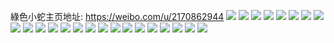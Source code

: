綠色小蛇主页地址: https://weibo.com/u/2170862944 
![](https://wx4.sinaimg.cn/mw2000/8164bd60gy1h9e48b37ofj21o0280x6p.jpg) 
![](https://wx4.sinaimg.cn/mw2000/8164bd60gy1h9e48cc1gxj21o0280qv5.jpg) 
![](https://wx4.sinaimg.cn/mw2000/8164bd60gy1h9e4880kpyj21o0280u0x.jpg) 
![](https://wx4.sinaimg.cn/mw2000/8164bd60gy1h9e489el45j21mt26hb2a.jpg) 
![](https://wx4.sinaimg.cn/mw2000/8164bd60gy1h9clln7xp9j20wi1954ll.jpg) 
![](https://wx4.sinaimg.cn/mw2000/8164bd60gy1h9cl9v9dxyj20oq0vin0x.jpg) 
![](https://wx4.sinaimg.cn/mw2000/8164bd60gy1h9cl9lqc2jj22c0340kjm.jpg) 
![](https://wx4.sinaimg.cn/mw2000/8164bd60gy1h9cld3m10gj20k00zkwjf.jpg) 
![](https://wx4.sinaimg.cn/mw2000/8164bd60gy1h9clblhr54j22c0340npe.jpg) 
![](https://wx4.sinaimg.cn/mw2000/8164bd60ly1h9b6au6lgzj22c0340e83.jpg) 
![](https://wx4.sinaimg.cn/mw2000/8164bd60ly1h9b6b3qydnj22c0340qv7.jpg) 
![](https://wx4.sinaimg.cn/mw2000/8164bd60ly1h9b6b9qhp6j20u0140e1a.jpg) 
![](https://wx4.sinaimg.cn/mw2000/8164bd60ly1h9b6alpw5mj22c0340x6r.jpg) 
![](https://wx4.sinaimg.cn/mw2000/8164bd60ly1h9b6ayumtfj22c0340e84.jpg) 
![](https://wx4.sinaimg.cn/mw2000/8164bd60ly1h9b6bfhtcij22c0340b2a.jpg) 
![](https://wx4.sinaimg.cn/mw2000/8164bd60ly1h9b6aqk113j22c0340qv7.jpg) 
![](https://wx4.sinaimg.cn/mw2000/8164bd60ly1h9b6ioha79j21691i7h4t.jpg) 
![](https://wx4.sinaimg.cn/mw2000/8164bd60ly1h9b6jyff6rj20u0140dwd.jpg) 
![](https://wx4.sinaimg.cn/mw2000/8164bd60ly1h986n26h5zj20wi1yc4qp.jpg) 
![](https://wx4.sinaimg.cn/mw2000/8164bd60gy1h95ujh1qerj21ha0u0qg0.jpg) 
![](https://wx4.sinaimg.cn/mw2000/8164bd60gy1h92uxzw5l3j20u01iddjx.jpg) 
![](https://wx4.sinaimg.cn/mw2000/8164bd60gy1h92uzjmi4lj20u00tomzu.jpg) 
![](https://wx4.sinaimg.cn/mw2000/8164bd60gy1h90gamobn1j20u00u0qan.jpg) 
![](https://wx4.sinaimg.cn/mw2000/8164bd60gy1h90gaok3ykj20u00u0aea.jpg) 
